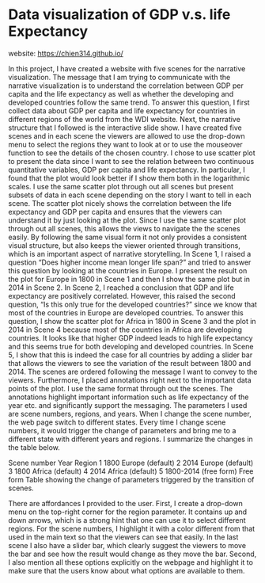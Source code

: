 # Data visualization of GDP v.s. life Expectancy
website: https://chien314.github.io/

In this project, I have created a website with five scenes for the narrative visualization. The message that I am trying to communicate with the narrative visualization is to understand the correlation between GDP per capita and the life expectancy as well as whether the developing and developed countries follow the same trend. To answer this question, I first collect data about GDP per capita and life expectancy for countries in different regions of the world from the WDI website. 
Next, the narrative structure that I followed is the interactive slide show. I have created five scenes and in each scene the viewers are allowed to use the drop-down menu to select the regions they want to look at or to use the mouseover function to see the details of the chosen country. 
I chose to use scatter plot to present the data since I want to see the relation between two continuous quantitative variables, GDP per capita and life expectancy. In particular, I found that the plot would look better if I show them both in the logarithmic scales. I use the same scatter plot through out all scenes but present subsets of data in each scene depending on the story I want to tell in each scene. The scatter plot nicely shows the correlation between the life expectancy and GDP per capita and ensures that the viewers can understand it by just looking at the plot. Since I use the same scatter plot through out all scenes, this allows the views to navigate the the scenes easily. By following the same visual form it not only provides a consistent visual structure, but also keeps the viewer oriented through transitions, which is an important aspect of narrative storytelling.
In Scene 1, I raised a question “Does higher income mean longer life span?” and tried to answer this question by looking at the countries in Europe. I present the result on the plot for Europe in 1800 in Scene 1 and then I show the same plot but in 2014 in Scene 2. In Scene 2, I reached a conclusion that GDP and life expectancy are positively correlated. However, this raised the second question, “Is this only true for the developed countries?” since we know that most of the countries in Europe are developed countries. To answer this question, I show the scatter plot for Africa in 1800 in Scene 3 and the plot in 2014 in Scene 4 because most of the countries in Africa are developing countries. It looks like that higher GDP indeed leads to high life expectancy and this seems true for both developing and developed countries. In Scene 5, I show that this is indeed the case for all countries by adding a slider bar that allows the viewers to see the variation of the result between 1800 and 2014. The scenes are ordered following the message I want to convey to the viewers. 
Furthermore, I placed annotations right next to the important data points of the plot. I use the same format through out the scenes. The annotations highlight important information such as life expectancy of the year etc. and significantly support the messaging. The parameters I used are scene numbers, regions, and years. When I change the scene number, the web page switch to different states. Every time I change scene numbers, it would trigger the change of parameters and bring me to a different state with different years and regions. I summarize the changes in the table below.

Scene number	Year	Region
1	1800	Europe (default)
2	2014	Europe (default)
3	1800	Africa (default)
4	2014	Africa (default)
5	1800-2014 (free form)	Free form 
Table showing the change of parameters triggered by the transition of scenes.

There are affordances I provided to the user. First, I create a drop-down menu on the top-right corner for the region parameter. It contains up and down arrows, which is a strong hint that one can use it to select different regions. For the scene numbers, I highlight it with a color different from that used in the main text so that the viewers can see that easily. In the last scene I also have a slider bar, which clearly suggest the viewers to move the bar and see how the result would change as they move the bar. Second, I also mention all these options explicitly on the webpage and highlight it to make sure that the users know about what options are available to them. 


